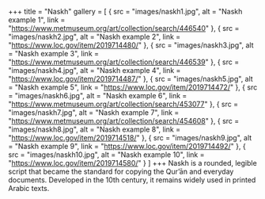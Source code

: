 +++
title = "Naskh"
gallery = [
  { src = "images/naskh1.jpg", alt = "Naskh example 1", link = "https://www.metmuseum.org/art/collection/search/446540" },
  { src = "images/naskh2.jpg", alt = "Naskh example 2", link = "https://www.loc.gov/item/2019714480/" },
  { src = "images/naskh3.jpg", alt = "Naskh example 3", link = "https://www.metmuseum.org/art/collection/search/446539" },
  { src = "images/naskh4.jpg", alt = "Naskh example 4", link = "https://www.loc.gov/item/2019714487/" },
  { src = "images/naskh5.jpg", alt = "Naskh example 5", link = "https://www.loc.gov/item/2019714472/" },
  { src = "images/naskh6.jpg", alt = "Naskh example 6", link = "https://www.metmuseum.org/art/collection/search/453077" },
  { src = "images/naskh7.jpg", alt = "Naskh example 7", link = "https://www.metmuseum.org/art/collection/search/454608" },
  { src = "images/naskh8.jpg", alt = "Naskh example 8", link = "https://www.loc.gov/item/2019714518/" },
  { src = "images/naskh9.jpg", alt = "Naskh example 9", link = "https://www.loc.gov/item/2019714492/" },
  { src = "images/naskh10.jpg", alt = "Naskh example 10", link = "https://www.loc.gov/item/2019714580/" }
]
+++
Naskh is a rounded, legible script that became the standard for copying the Qur’ān and everyday documents. Developed in the 10th century, it remains widely used in printed Arabic texts.
